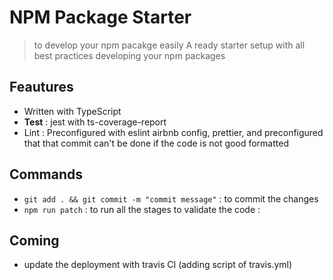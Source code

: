 NPM Package Starter
==

> to develop your npm pacakge easily
> A ready starter setup with all best practices developing your npm packages
>

## Feautures

* Written with TypeScript
* **Test** : jest with ts-coverage-report
* Lint : Preconfigured with eslint airbnb config, prettier, and preconfigured that that commit can't be done if the code is not good formatted
## Commands

* `git add . && git commit -m "commit message"` : to commit the changes
* `npm run patch` : to run all the stages to validate the code :  

## Coming

* update the deployment with travis CI (adding script of travis.yml)

